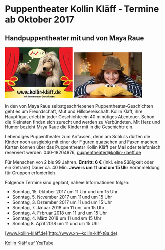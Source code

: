 # Puppentheater Kollin Kläff - Termine ab Oktober 2017

## Handpuppentheater mit und von Maya Raue

![](resources/_wsb_218x169_Kollin+Kl$C3$A4ff+f$C3$BCr+Webseite+und+Flyer.jpg)
![](resources/_wsb_221x170_Maya+Raue_Puppenspielerin_web.jpg)

In den von Maya Raue selbstgeschriebenen Puppentheater-Geschichten geht
es um Freundschaft, Mut und Hilfsbereischaft. Kollin Kläff, ihre
Hauptfigur, erlebt in jeder Geschichte ein 40 minütiges Abenteuer. Schon
die Kleinsten finden sich zurecht und werden zu Verbündeten. Mit Herz
und Humor bezieht Maya Raue die Kinder mit in die Geschichte ein.

Lebendiges Puppentheater zum Anfassen, denn am Schluss dürfen die Kinder
noch ausgiebig mit einer der Figuren quatschen und Faxen machen. Karten
können über das Puppentheater Kollin Kläff per Mail oder telefonisch
reserviert werden: 
040-18204876, <puppentheater@kollin-klaeff.de>

Für Menschen von 2 bis 99 Jahren. 
**Eintritt: 6 €** (inkl. eine Süßigkeit oder ein Getränk) 
Dauer ca. 40 Min. 
**Jeweils um 11 und um 15 Uhr** 
Voranmeldung für Gruppen erforderlich

Folgende Termine sind geplant, nähere Informationen folgen:

-   Sonntag, 15. Oktober 2017 um 11 Uhr und um 15 Uhr
-   Sonntag, 5. November 2017 um 11 und um 15 Uhr
-   Sonntag, 3. Dezember 2017 um 11 und um 15 Uhr
-   Sonntag, 7. Januar 2018 um 11 und um 15 Uhr
-   Sonntag, 4. Februar 2018 um 11 und um 15 Uhr
-   Sonntag, 4. März 2018 um 11 und um 15 Uhr
-   Sonntag 8. April 2018 um 11 und um 15 Uhr

[www.kollin-kläff.de](http://www.xn--kollin-klff-t8a.de)

[Kollin Kläff auf YouTube](https://www.youtube.com/watch?v=sUu6ZtIaJ5Y)
